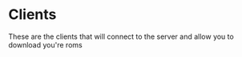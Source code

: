 # Clients
These are the clients that will connect to the server and allow you to download you're roms

